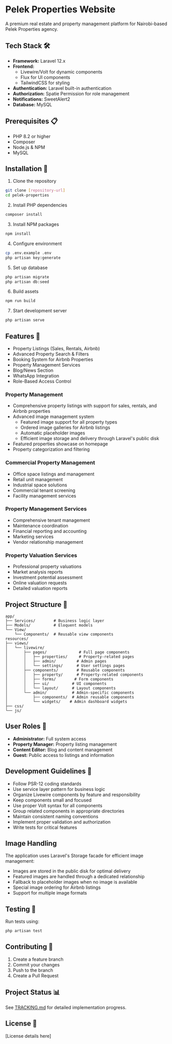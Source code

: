 # Pelek Properties Website

A premium real estate and property management platform for Nairobi-based Pelek Properties agency.

## Tech Stack 🛠

- **Framework:** Laravel 12.x
- **Frontend:** 
  - Livewire/Volt for dynamic components
  - Flux for UI components
  - TailwindCSS for styling
- **Authentication:** Laravel built-in authentication
- **Authorization:** Spatie Permission for role management
- **Notifications:** SweetAlert2
- **Database:** MySQL

## Prerequisites 📋

- PHP 8.2 or higher
- Composer
- Node.js & NPM
- MySQL

## Installation 🚀

1. Clone the repository
```bash
git clone [repository-url]
cd pelek-properties
```

2. Install PHP dependencies
```bash
composer install
```

3. Install NPM packages
```bash
npm install
```

4. Configure environment
```bash
cp .env.example .env
php artisan key:generate
```

5. Set up database
```bash
php artisan migrate
php artisan db:seed
```

6. Build assets
```bash
npm run build
```

7. Start development server
```bash
php artisan serve
```

## Features 🌟

- Property Listings (Sales, Rentals, Airbnb)
- Advanced Property Search & Filters
- Booking System for Airbnb Properties
- Property Management Services
- Blog/News Section
- WhatsApp Integration
- Role-Based Access Control

### Property Management
- Comprehensive property listings with support for sales, rentals, and Airbnb properties
- Advanced image management system
  - Featured image support for all property types
  - Ordered image galleries for Airbnb listings
  - Automatic placeholder images
  - Efficient image storage and delivery through Laravel's public disk
- Featured properties showcase on homepage
- Property categorization and filtering

### Commercial Property Management
- Office space listings and management
- Retail unit management
- Industrial space solutions
- Commercial tenant screening
- Facility management services

### Property Management Services
- Comprehensive tenant management
- Maintenance coordination
- Financial reporting and accounting
- Marketing services
- Vendor relationship management

### Property Valuation Services
- Professional property valuations
- Market analysis reports
- Investment potential assessment
- Online valuation requests
- Detailed valuation reports

## Project Structure 📁

```
app/
├── Services/        # Business logic layer
├── Models/          # Eloquent models
└── View/
    └── Components/  # Reusable view components
resources/
├── views/
│   └── livewire/
│       ├── pages/              # Full page components
│       │   ├── properties/     # Property-related pages
│       │   ├── admin/         # Admin pages
│       │   └── settings/      # User settings pages
│       ├── components/        # Reusable components
│       │   ├── property/      # Property-related components
│       │   ├── forms/        # Form components
│       │   ├── ui/          # UI components
│       │   └── layout/      # Layout components
│       └── admin/           # Admin-specific components
│           ├── components/  # Admin reusable components
│           └── widgets/    # Admin dashboard widgets
├── css/
└── js/
```

## User Roles 👥

- **Administrator:** Full system access
- **Property Manager:** Property listing management
- **Content Editor:** Blog and content management
- **Guest:** Public access to listings and information

## Development Guidelines 📝

- Follow PSR-12 coding standards
- Use service layer pattern for business logic
- Organize Livewire components by feature and responsibility
- Keep components small and focused
- Use proper Volt syntax for all components
- Group related components in appropriate directories
- Maintain consistent naming conventions
- Implement proper validation and authorization
- Write tests for critical features

## Image Handling
The application uses Laravel's Storage facade for efficient image management:
- Images are stored in the public disk for optimal delivery
- Featured images are handled through a dedicated relationship
- Fallback to placeholder images when no image is available
- Special image ordering for Airbnb listings
- Support for multiple image formats

## Testing 🧪

Run tests using:
```bash
php artisan test
```

## Contributing 🤝

1. Create a feature branch
2. Commit your changes
3. Push to the branch
4. Create a Pull Request

## Project Status 📊

See [TRACKING.md](TRACKING.md) for detailed implementation progress.

## License 📄

[License details here]
